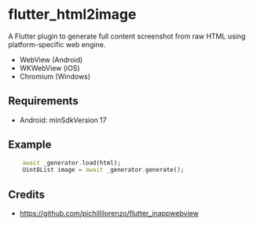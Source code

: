 # flutter_html2image

A Flutter plugin to generate full content screenshot from raw HTML using platform-specific web engine.

- WebView (Android)
- WKWebView (iOS)
- Chromium (Windows)

## Requirements
- Android: minSdkVersion 17

## Example
```dart
    await _generator.load(html);
    Uint8List image = await _generator.generate();
```

## Credits
- https://github.com/pichillilorenzo/flutter_inappwebview